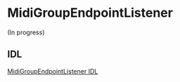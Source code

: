 # MidiGroupEndpointListener

(In progress)

## IDL

[MidiGroupEndpointListener IDL](https://github.com/microsoft/MIDI/blob/main/src/api/Client/Midi2Client/MidiGroupEndpointListener.idl)
